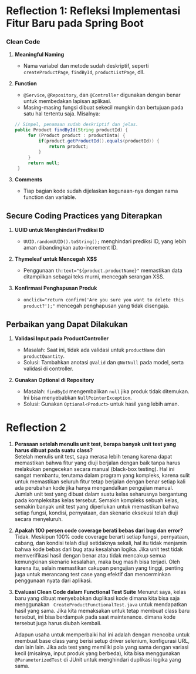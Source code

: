 # Reflection 1: Refleksi Implementasi Fitur Baru pada Spring Boot

### Clean Code
1. **Meaningful Naming**
    - Nama variabel dan metode sudah deskriptif, seperti `createProductPage`, `findById`, `productListPage`, dll.

2. **Function**
    - `@Service`, `@Repository`, dan `@Controller` digunakan dengan benar untuk membedakan lapisan aplikasi.
    - Masing-masing fungsi dibuat sekecil mungkin dan bertujuan pada satu hal tertentu saja. Misalnya:
   ```java
   // Simpel, penamaan sudah deskriptif dan jelas.
   public Product findById(String productId) {
        for (Product product : productData) {
            if(product.getProductId().equals(productId)) {
                return product;
            }
        }
        return null;
    }
   ```

3. **Comments**
    - Tiap bagian kode sudah dijelaskan kegunaan-nya dengan nama function dan variable.

## Secure Coding Practices yang Diterapkan

1. **UUID untuk Menghindari Prediksi ID**
    - `UUID.randomUUID().toString();` menghindari prediksi ID, yang lebih aman dibandingkan auto-increment ID.

2. **Thymeleaf untuk Mencegah XSS**
    - Penggunaan `th:text="${product.productName}"` memastikan data ditampilkan sebagai teks murni, mencegah serangan XSS.

3. **Konfirmasi Penghapusan Produk**
    - `onclick="return confirm('Are you sure you want to delete this product?');"` mencegah penghapusan yang tidak disengaja.

## Perbaikan yang Dapat Dilakukan

1. **Validasi Input pada ProductController**
    - Masalah: Saat ini, tidak ada validasi untuk `productName` dan `productQuantity`.
    - Solusi: Tambahkan anotasi `@Valid` dan `@NotNull` pada model, serta validasi di controller.

2. **Gunakan Optional di Repository**
    - Masalah: `findById` mengembalikan `null` jika produk tidak ditemukan. Ini bisa menyebabkan `NullPointerException`.
    - Solusi: Gunakan `Optional<Product>` untuk hasil yang lebih aman.


# Reflection 2

1. **Perasaan setelah menulis unit test, berapa banyak unit test yang harus dibuat pada suatu class?**  
   Setelah menulis unit test, saya merasa lebih tenang karena dapat memastikan bahwa fitur yang diuji berjalan dengan baik tanpa harus melakukan pengecekan secara manual (black-box testing). Hal ini sangat membantu, terutama dalam program yang kompleks, karena sulit untuk memastikan seluruh fitur tetap berjalan dengan benar setiap kali ada perubahan kode jika hanya mengandalkan pengujian manual.
   Jumlah unit test yang dibuat dalam suatu kelas seharusnya bergantung pada kompleksitas kelas tersebut. Semakin kompleks sebuah kelas, semakin banyak unit test yang diperlukan untuk memastikan bahwa setiap fungsi, kondisi, pernyataan, dan skenario eksekusi telah diuji secara menyeluruh.

2. **Apakah 100 persen code coverage berati bebas dari bug dan error?**
   Tidak. Meskipun 100% code coverage berarti setiap fungsi, pernyataan, cabang, dan kondisi telah diuji setidaknya sekali, hal itu tidak menjamin bahwa kode bebas dari bug atau kesalahan logika. Jika unit test tidak memverifikasi hasil dengan benar atau tidak mencakup semua kemungkinan skenario kesalahan, maka bug masih bisa terjadi. Oleh karena itu, selain memastikan cakupan pengujian yang tinggi, penting juga untuk merancang test case yang efektif dan mencerminkan penggunaan nyata dari aplikasi.

3. **Evaluasi Clean Code dalam Functional Test Suite**
   Menurut saya, kelas baru yang dibuat menyebabkan duplikasi kode dimana kita bisa saja menggunakan ` CreateProductFunctionalTest.java`
   untuk mendapatkan hasil yang sama. Jika kita memaksakan untuk tetap membuat class baru tersebut, ini bisa berdampak pada saat maintenance.
   dimana kode tersebut juga harus diubah kembali.

   Adapun usaha untuk memperbaiki hal ini adalah dengan mencoba untuk membuat base class yang berisi setup driver selenium, konfigurasi URL, dan lain lain. Jika ada test yang memiliki pola yang sama dengan variasi kecil (misalnya, input produk yang berbeda), kita bisa menggunakan `@ParameterizedTest` di JUnit untuk menghindari duplikasi logika yang sama.